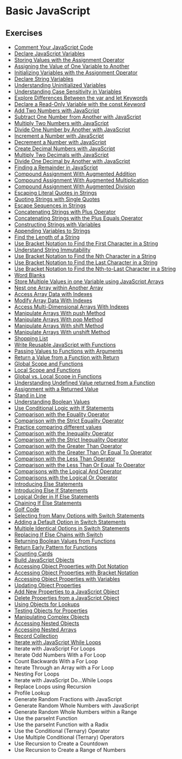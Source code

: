# Basic JavaScript

## Exercises
- [Comment Your JavaScript Code](https://github.com/karan-cheema/FreeCodeCamp.org/blob/main/JavaScript%20Algorithms%20and%20Data%20Structures/Basic%20Javascript/comment.js)
- [Declare JavaScript Variables](https://github.com/karan-cheema/FreeCodeCamp.org/blob/main/JavaScript%20Algorithms%20and%20Data%20Structures/Basic%20Javascript/Declare%20JavaScript%20Variables.js)
- [Storing Values with the Assignment Operator](https://github.com/karan-cheema/FreeCodeCamp.org/blob/main/JavaScript%20Algorithms%20and%20Data%20Structures/Basic%20Javascript/Storing%20Values%20with%20the%20Assignment%20Operator.js)
- [Assigning the Value of One Variable to Another](https://github.com/karan-cheema/FreeCodeCamp.org/blob/main/JavaScript%20Algorithms%20and%20Data%20Structures/Basic%20Javascript/Assigning%20the%20Value%20of%20One%20Variable%20to%20Another.js)
- [Initializing Variables with the Assignment Operator](https://github.com/karan-cheema/FreeCodeCamp.org/blob/main/JavaScript%20Algorithms%20and%20Data%20Structures/Basic%20Javascript/Initializing%20Variables%20with%20the%20Assignment%20Operator.js)
- [Declare String Variables](https://github.com/karan-cheema/FreeCodeCamp.org/blob/main/JavaScript%20Algorithms%20and%20Data%20Structures/Basic%20Javascript/Declare%20String%20Variables.js)
- [Understanding Uninitialized Variables](https://github.com/karan-cheema/FreeCodeCamp.org/blob/main/JavaScript%20Algorithms%20and%20Data%20Structures/Basic%20Javascript/Understanding%20Uninitialized%20Variables.js)
- [Understanding Case Sensitivity in Variables](https://github.com/karan-cheema/FreeCodeCamp.org/blob/main/JavaScript%20Algorithms%20and%20Data%20Structures/Basic%20Javascript/Understanding%20Case%20Sensitivity%20in%20Variables.js)
- [Explore Differences Between the var and let Keywords](https://github.com/karan-cheema/FreeCodeCamp.org/blob/main/JavaScript%20Algorithms%20and%20Data%20Structures/Basic%20Javascript/Explore%20Differences%20Between%20the%20var%20and%20let%20Keywords.js)
- [Declare a Read-Only Variable with the const Keyword](https://github.com/karan-cheema/FreeCodeCamp.org/blob/main/JavaScript%20Algorithms%20and%20Data%20Structures/Basic%20Javascript/Declare%20a%20Read-Only%20Variable%20with%20the%20const%20Keyword.js)
- [Add Two Numbers with JavaScript](https://github.com/karan-cheema/FreeCodeCamp.org/blob/main/JavaScript%20Algorithms%20and%20Data%20Structures/Basic%20Javascript/Add%20Two%20Numbers%20with%20JavaScript.js)
- [Subtract One Number from Another with JavaScript](https://github.com/karan-cheema/FreeCodeCamp.org/blob/main/JavaScript%20Algorithms%20and%20Data%20Structures/Basic%20Javascript/Subtract%20One%20Number%20from%20Another%20with%20JavaScript.js)
- [Multiply Two Numbers with JavaScript](https://github.com/karan-cheema/FreeCodeCamp.org/blob/main/JavaScript%20Algorithms%20and%20Data%20Structures/Basic%20Javascript/Multiply%20Two%20Numbers%20with%20JavaScript.js)
- [Divide One Number by Another with JavaScript](https://github.com/karan-cheema/FreeCodeCamp.org/blob/main/JavaScript%20Algorithms%20and%20Data%20Structures/Basic%20Javascript/Divide%20One%20Number%20by%20Another%20with%20JavaScript.js)
- [Increment a Number with JavaScript](https://github.com/karan-cheema/FreeCodeCamp.org/blob/main/JavaScript%20Algorithms%20and%20Data%20Structures/Basic%20Javascript/Increment%20a%20Number%20with%20JavaScript.js)
- [Decrement a Number with JavaScript](https://github.com/karan-cheema/FreeCodeCamp.org/blob/main/JavaScript%20Algorithms%20and%20Data%20Structures/Basic%20Javascript/Decrement%20a%20Number%20with%20JavaScript.js)
- [Create Decimal Numbers with JavaScript](https://github.com/karan-cheema/FreeCodeCamp.org/blob/main/JavaScript%20Algorithms%20and%20Data%20Structures/Basic%20Javascript/Create%20Decimal%20Numbers%20with%20JavaScript.js)
- [Multiply Two Decimals with JavaScript](https://github.com/karan-cheema/FreeCodeCamp.org/blob/main/JavaScript%20Algorithms%20and%20Data%20Structures/Basic%20Javascript/Multiply%20Two%20Numbers%20with%20JavaScript.js)
- [Divide One Decimal by Another with JavaScript](https://github.com/karan-cheema/FreeCodeCamp.org/blob/main/JavaScript%20Algorithms%20and%20Data%20Structures/Basic%20Javascript/Divide%20One%20Decimal%20by%20Another%20with%20JavaScript.js)
- [Finding a Remainder in JavaScript](https://github.com/karan-cheema/FreeCodeCamp.org/blob/main/JavaScript%20Algorithms%20and%20Data%20Structures/Basic%20Javascript/Finding%20a%20Remainder%20in%20JavaScript.js)
- [Compound Assignment With Augmented Addition](https://github.com/karan-cheema/FreeCodeCamp.org/blob/main/JavaScript%20Algorithms%20and%20Data%20Structures/Basic%20Javascript/Compound%20Assignment%20With%20Augmented%20Addition.js)
- [Compound Assignment With Augmented Multiplication](https://github.com/karan-cheema/FreeCodeCamp.org/blob/main/JavaScript%20Algorithms%20and%20Data%20Structures/Basic%20Javascript/Compound%20Assignment%20With%20Augmented%20Multiplication.js)
- [Compound Assignment With Augmented Division](https://github.com/karan-cheema/FreeCodeCamp.org/blob/main/JavaScript%20Algorithms%20and%20Data%20Structures/Basic%20Javascript/Compound%20Assignment%20With%20Augmented%20Division.js)
- [Escaping Literal Quotes in Strings](https://github.com/karan-cheema/FreeCodeCamp.org/blob/main/JavaScript%20Algorithms%20and%20Data%20Structures/Basic%20Javascript/Escaping%20Literal%20Quotes%20in%20Strings.js)
- [Quoting Strings with Single Quotes](https://github.com/karan-cheema/FreeCodeCamp.org/blob/main/JavaScript%20Algorithms%20and%20Data%20Structures/Basic%20Javascript/Quoting%20Strings%20with%20Single%20Quotes.js)
- [Escape Sequences in Strings](https://github.com/karan-cheema/FreeCodeCamp.org/blob/main/JavaScript%20Algorithms%20and%20Data%20Structures/Basic%20Javascript/Escape%20Sequences%20in%20Strings.js)
- [Concatenating Strings with Plus Operator](https://github.com/karan-cheema/FreeCodeCamp.org/blob/main/JavaScript%20Algorithms%20and%20Data%20Structures/Basic%20Javascript/Concatenating%20Strings%20with%20Plus%20Operator.js)
- [Concatenating Strings with the Plus Equals Operator](https://github.com/karan-cheema/FreeCodeCamp.org/blob/main/JavaScript%20Algorithms%20and%20Data%20Structures/Basic%20Javascript/Concatenating%20Strings%20with%20the%20Plus%20Equals%20Operator.js)
- [Constructing Strings with Variables](https://github.com/karan-cheema/FreeCodeCamp.org/blob/main/JavaScript%20Algorithms%20and%20Data%20Structures/Basic%20Javascript/Constructing%20Strings%20with%20Variables.js)
- [Appending Variables to Strings](https://github.com/karan-cheema/FreeCodeCamp.org/blob/main/JavaScript%20Algorithms%20and%20Data%20Structures/Basic%20Javascript/Appending%20Variables%20to%20Strings.js)
- [Find the Length of a String](https://github.com/karan-cheema/FreeCodeCamp.org/blob/main/JavaScript%20Algorithms%20and%20Data%20Structures/Basic%20Javascript/Find%20the%20Length%20of%20a%20String.js)
- [Use Bracket Notation to Find the First Character in a String](https://github.com/karan-cheema/FreeCodeCamp.org/blob/main/JavaScript%20Algorithms%20and%20Data%20Structures/Basic%20Javascript)
- [Understand String Immutability](https://github.com/karan-cheema/FreeCodeCamp.org/blob/main/JavaScript%20Algorithms%20and%20Data%20Structures/Basic%20Javascript/Understand%20String%20Immutability.js)
- [Use Bracket Notation to Find the Nth Character in a String](https://github.com/karan-cheema/FreeCodeCamp.org/blob/main/JavaScript%20Algorithms%20and%20Data%20Structures/Basic%20Javascript/Use%20Bracket%20Notation%20to%20Find%20the%20Nth%20Character%20in%20a%20String.js)
- [Use Bracket Notation to Find the Last Character in a String](https://github.com/karan-cheema/FreeCodeCamp.org/blob/main/JavaScript%20Algorithms%20and%20Data%20Structures/Basic%20Javascript/Use%20Bracket%20Notation%20to%20Find%20the%20Last%20Character%20in%20a%20String.js)
- [Use Bracket Notation to Find the Nth-to-Last Character in a String](https://github.com/karan-cheema/FreeCodeCamp.org/blob/main/JavaScript%20Algorithms%20and%20Data%20Structures/Basic%20Javascript/Use%20Bracket%20Notation%20to%20Find%20the%20Nth-to-Last%20Character%20in%20a%20String.js)
- [Word Blanks](https://github.com/karan-cheema/FreeCodeCamp.org/blob/main/JavaScript%20Algorithms%20and%20Data%20Structures/Basic%20Javascript/Word%20Blanks.js)
- [Store Multiple Values in one Variable using JavaScript Arrays](https://github.com/karan-cheema/FreeCodeCamp.org/blob/main/JavaScript%20Algorithms%20and%20Data%20Structures/Basic%20Javascript/Store%20Multiple%20Values%20in%20one%20Variable%20using%20JavaScript%20Arrays.js)
- [Nest one Array within Another Array](https://github.com/karan-cheema/FreeCodeCamp.org/blob/main/JavaScript%20Algorithms%20and%20Data%20Structures/Basic%20Javascript/Nest%20one%20Array%20within%20Another%20Array.js)
- [Access Array Data with Indexes](https://github.com/karan-cheema/FreeCodeCamp.org/blob/main/JavaScript%20Algorithms%20and%20Data%20Structures/Basic%20Javascript/Access%20Array%20Data%20with%20Indexes.js)
- [Modify Array Data With Indexes](https://github.com/karan-cheema/FreeCodeCamp.org/blob/main/JavaScript%20Algorithms%20and%20Data%20Structures/Basic%20Javascript/Modify%20Array%20Data%20With%20Indexes.js)
- [Access Multi-Dimensional Arrays With Indexes](https://github.com/karan-cheema/FreeCodeCamp.org/blob/main/JavaScript%20Algorithms%20and%20Data%20Structures/Basic%20Javascript/Access%20Multi-Dimensional%20Arrays%20With%20Indexes.js)
- [Manipulate Arrays With push Method](https://github.com/karan-cheema/FreeCodeCamp.org/blob/main/JavaScript%20Algorithms%20and%20Data%20Structures/Basic%20Javascript/Manipulate%20Arrays%20With%20push%20Method.js)
- [Manipulate Arrays With pop Method](https://github.com/karan-cheema/FreeCodeCamp.org/blob/main/JavaScript%20Algorithms%20and%20Data%20Structures/Basic%20Javascript/Manipulate%20Arrays%20With%20pop%20Method.js)
- [Manipulate Arrays With shift Method](https://github.com/karan-cheema/FreeCodeCamp.org/blob/main/JavaScript%20Algorithms%20and%20Data%20Structures/Basic%20Javascript/Manipulate%20Arrays%20With%20shift%20Method.js)
- [Manipulate Arrays With unshift Method](https://github.com/karan-cheema/FreeCodeCamp.org/blob/main/JavaScript%20Algorithms%20and%20Data%20Structures/Basic%20Javascript/Manipulate%20Arrays%20With%20unshift%20Method.js)
- [Shopping List](https://github.com/karan-cheema/FreeCodeCamp.org/blob/main/JavaScript%20Algorithms%20and%20Data%20Structures/Basic%20Javascript/Shopping%20List.js)
- [Write Reusable JavaScript with Functions](https://github.com/karan-cheema/FreeCodeCamp.org/blob/main/JavaScript%20Algorithms%20and%20Data%20Structures/Basic%20Javascript/Write%20Reusable%20JavaScript%20with%20Functions.js)
- [Passing Values to Functions with Arguments](https://github.com/karan-cheema/FreeCodeCamp.org/blob/main/JavaScript%20Algorithms%20and%20Data%20Structures/Basic%20Javascript/Passing%20Values%20to%20Functions%20with%20Arguments.js)
- [Return a Value from a Function with Return](https://github.com/karan-cheema/FreeCodeCamp.org/blob/main/JavaScript%20Algorithms%20and%20Data%20Structures/Basic%20Javascript/Return%20a%20Value%20from%20a%20Function%20with%20Return.js)
- [Global Scope and Functions](https://github.com/karan-cheema/FreeCodeCamp.org/blob/main/JavaScript%20Algorithms%20and%20Data%20Structures/Basic%20Javascript/Global%20Scope%20and%20Functions.js)
- [Local Scope and Functions](https://github.com/karan-cheema/FreeCodeCamp.org/blob/main/JavaScript%20Algorithms%20and%20Data%20Structures/Basic%20Javascript/Local%20Scope%20and%20Functions.js)
- [Global vs. Local Scope in Functions](https://github.com/karan-cheema/FreeCodeCamp.org/blob/main/JavaScript%20Algorithms%20and%20Data%20Structures/Basic%20Javascript/Global%20vs.%20Local%20Scope%20in%20Functions.js)
- [Understanding Undefined Value returned from a Function](https://github.com/karan-cheema/FreeCodeCamp.org/blob/main/JavaScript%20Algorithms%20and%20Data%20Structures/Basic%20Javascript/Understanding%20Undefined%20Value%20returned%20from%20a%20Function.js)
- [Assignment with a Returned Value](https://github.com/karan-cheema/FreeCodeCamp.org/blob/main/JavaScript%20Algorithms%20and%20Data%20Structures/Basic%20Javascript/Assignment%20with%20a%20Returned%20Value.js)
- [Stand in Line](https://github.com/karan-cheema/FreeCodeCamp.org/blob/main/JavaScript%20Algorithms%20and%20Data%20Structures/Basic%20Javascript/Stand%20in%20Line.js)
- [Understanding Boolean Values](https://github.com/karan-cheema/FreeCodeCamp.org/blob/main/JavaScript%20Algorithms%20and%20Data%20Structures/Basic%20Javascript/Understanding%20Boolean%20Values.js)
- [Use Conditional Logic with If Statements](https://github.com/karan-cheema/FreeCodeCamp.org/blob/main/JavaScript%20Algorithms%20and%20Data%20Structures/Basic%20Javascript/Use%20Conditional%20Logic%20with%20If%20Statements.js)
- [Comparison with the Equality Operator](https://github.com/karan-cheema/FreeCodeCamp.org/blob/main/JavaScript%20Algorithms%20and%20Data%20Structures/Basic%20Javascript/Comparison%20with%20the%20Equality%20Operator.js)
- [Comparison with the Strict Equality Operator](https://github.com/karan-cheema/FreeCodeCamp.org/blob/main/JavaScript%20Algorithms%20and%20Data%20Structures/Basic%20Javascript/Comparison%20with%20the%20Strict%20Equality%20Operator.js)
- [Practice comparing different values](https://github.com/karan-cheema/FreeCodeCamp.org/blob/main/JavaScript%20Algorithms%20and%20Data%20Structures/Basic%20Javascript/Practice%20comparing%20different%20values.js)
- [Comparison with the Inequality Operator](https://github.com/karan-cheema/FreeCodeCamp.org/blob/main/JavaScript%20Algorithms%20and%20Data%20Structures/Basic%20Javascript/Comparison%20with%20the%20Inequality%20Operator.js)
- [Comparison with the Strict Inequality Operator](https://github.com/karan-cheema/FreeCodeCamp.org/blob/main/JavaScript%20Algorithms%20and%20Data%20Structures/Basic%20Javascript/Comparison%20with%20the%20Strict%20Inequality%20Operator.js)
- [Comparison with the Greater Than Operator](https://github.com/karan-cheema/FreeCodeCamp.org/blob/main/JavaScript%20Algorithms%20and%20Data%20Structures/Basic%20Javascript/Comparison%20with%20the%20Greater%20Than%20Operator.js)
- [Comparison with the Greater Than Or Equal To Operator](https://github.com/karan-cheema/FreeCodeCamp.org/blob/main/JavaScript%20Algorithms%20and%20Data%20Structures/Basic%20Javascript/Comparison%20with%20the%20Greater%20Than%20Or%20Equal%20To%20Operator.js)
- [Comparison with the Less Than Operator](https://github.com/karan-cheema/FreeCodeCamp.org/blob/main/JavaScript%20Algorithms%20and%20Data%20Structures/Basic%20Javascript/Comparison%20with%20the%20Less%20Than%20Operator.js)
- [Comparison with the Less Than Or Equal To Operator](https://github.com/karan-cheema/FreeCodeCamp.org/blob/main/JavaScript%20Algorithms%20and%20Data%20Structures/Basic%20Javascript/Comparison%20with%20the%20Less%20Than%20Or%20Equal%20To%20Operator.js)
- [Comparisons with the Logical And Operator](https://github.com/karan-cheema/FreeCodeCamp.org/blob/main/JavaScript%20Algorithms%20and%20Data%20Structures/Basic%20Javascript/Comparisons%20with%20the%20Logical%20And%20Operator.js)
- [Comparisons with the Logical Or Operator](https://github.com/karan-cheema/FreeCodeCamp.org/blob/main/JavaScript%20Algorithms%20and%20Data%20Structures/Basic%20Javascript/Comparisons%20with%20the%20Logical%20Or%20Operator.js)
- [Introducing Else Statements](https://github.com/karan-cheema/FreeCodeCamp.org/blob/main/JavaScript%20Algorithms%20and%20Data%20Structures/Basic%20Javascript/Introducing%20Else%20Statements.js)
- [Introducing Else If Statements](https://github.com/karan-cheema/FreeCodeCamp.org/blob/main/JavaScript%20Algorithms%20and%20Data%20Structures/Basic%20Javascript/Introducing%20Else%20If%20Statements.js)
- [Logical Order in If Else Statements](https://github.com/karan-cheema/FreeCodeCamp.org/blob/main/JavaScript%20Algorithms%20and%20Data%20Structures/Basic%20Javascript/Logical%20Order%20in%20If%20Else%20Statements.js)
- [Chaining If Else Statements](https://github.com/karan-cheema/FreeCodeCamp.org/blob/main/JavaScript%20Algorithms%20and%20Data%20Structures/Basic%20Javascript/Chaining%20If%20Else%20Statements.js)
- [Golf Code](https://github.com/karan-cheema/FreeCodeCamp.org/blob/main/JavaScript%20Algorithms%20and%20Data%20Structures/Basic%20Javascript/Golf%20Code.js)
- [Selecting from Many Options with Switch Statements](https://github.com/karan-cheema/FreeCodeCamp.org/blob/main/JavaScript%20Algorithms%20and%20Data%20Structures/Basic%20Javascript/Selecting%20from%20Many%20Options%20with%20Switch%20Statements.js)
- [Adding a Default Option in Switch Statements](https://github.com/karan-cheema/FreeCodeCamp.org/blob/main/JavaScript%20Algorithms%20and%20Data%20Structures/Basic%20Javascript/Selecting%20from%20Many%20Options%20with%20Switch%20Statements.js)
- [Multiple Identical Options in Switch Statements](https://github.com/karan-cheema/FreeCodeCamp.org/blob/main/JavaScript%20Algorithms%20and%20Data%20Structures/Basic%20Javascript/Multiple%20Identical%20Options%20in%20Switch%20Statements.js)
- [Replacing If Else Chains with Switch](https://github.com/karan-cheema/FreeCodeCamp.org/blob/main/JavaScript%20Algorithms%20and%20Data%20Structures/Basic%20Javascript/Replacing%20If%20Else%20Chains%20with%20Switch.js)
- [Returning Boolean Values from Functions](https://github.com/karan-cheema/FreeCodeCamp.org/blob/main/JavaScript%20Algorithms%20and%20Data%20Structures/Basic%20Javascript/Returning%20Boolean%20Values%20from%20Functions.js)
- [Return Early Pattern for Functions](https://github.com/karan-cheema/FreeCodeCamp.org/blob/main/JavaScript%20Algorithms%20and%20Data%20Structures/Basic%20Javascript/Return%20Early%20Pattern%20for%20Functions.js)
- [Counting Cards](https://github.com/karan-cheema/FreeCodeCamp.org/blob/main/JavaScript%20Algorithms%20and%20Data%20Structures/Basic%20Javascript/Counting%20Cards.js)
- [Build JavaScript Objects](https://github.com/karan-cheema/FreeCodeCamp.org/blob/main/JavaScript%20Algorithms%20and%20Data%20Structures/Basic%20Javascript/Build%20JavaScript%20Objects.js)
- [Accessing Object Properties with Dot Notation](https://github.com/karan-cheema/FreeCodeCamp.org/blob/main/JavaScript%20Algorithms%20and%20Data%20Structures/Basic%20Javascript/Accessing%20Object%20Properties%20with%20Dot%20Notation.js)
- [Accessing Object Properties with Bracket Notation](https://github.com/karan-cheema/FreeCodeCamp.org/blob/main/JavaScript%20Algorithms%20and%20Data%20Structures/Basic%20Javascript/Accessing%20Object%20Properties%20with%20Bracket%20Notation.js)
- [Accessing Object Properties with Variables](https://github.com/karan-cheema/FreeCodeCamp.org/blob/main/JavaScript%20Algorithms%20and%20Data%20Structures/Basic%20Javascript/Accessing%20Object%20Properties%20with%20Variables.js)
- [Updating Object Properties](https://github.com/karan-cheema/FreeCodeCamp.org/blob/main/JavaScript%20Algorithms%20and%20Data%20Structures/Basic%20Javascript/Updating%20Object%20Properties.js)
- [Add New Properties to a JavaScript Object](https://github.com/karan-cheema/FreeCodeCamp.org/blob/main/JavaScript%20Algorithms%20and%20Data%20Structures/Basic%20Javascript/Add%20New%20Properties%20to%20a%20JavaScript%20Object.js)
- [Delete Properties from a JavaScript Object](https://github.com/karan-cheema/FreeCodeCamp.org/blob/main/JavaScript%20Algorithms%20and%20Data%20Structures/Basic%20Javascript/Delete%20Properties%20from%20a%20JavaScript%20Object.js)
- [Using Objects for Lookups](https://github.com/karan-cheema/FreeCodeCamp.org/blob/main/JavaScript%20Algorithms%20and%20Data%20Structures/Basic%20Javascript/Using%20Objects%20for%20Lookups.js)
- [Testing Objects for Properties](https://github.com/karan-cheema/FreeCodeCamp.org/blob/main/JavaScript%20Algorithms%20and%20Data%20Structures/Basic%20Javascript/Testing%20Objects%20for%20Properties.js)
- [Manipulating Complex Objects](https://github.com/karan-cheema/FreeCodeCamp.org/blob/main/JavaScript%20Algorithms%20and%20Data%20Structures/Basic%20Javascript/Testing%20Objects%20for%20Properties.js)
- [Accessing Nested Objects](https://github.com/karan-cheema/FreeCodeCamp.org/blob/main/JavaScript%20Algorithms%20and%20Data%20Structures/Basic%20Javascript/Testing%20Objects%20for%20Properties.js)
- [Accessing Nested Arrays](https://github.com/karan-cheema/FreeCodeCamp.org/blob/main/JavaScript%20Algorithms%20and%20Data%20Structures/Basic%20Javascript/Accessing%20Nested%20Arrays.js)
- [Record Collection](https://github.com/karan-cheema/FreeCodeCamp.org/blob/main/JavaScript%20Algorithms%20and%20Data%20Structures/Basic%20Javascript/Record%20Collection.js)
- [Iterate with JavaScript While Loops](https://github.com/karan-cheema/FreeCodeCamp.org/blob/main/JavaScript%20Algorithms%20and%20Data%20Structures/Basic%20Javascript/Record%20Collection.js)
- Iterate with JavaScript For Loops
- Iterate Odd Numbers With a For Loop
- Count Backwards With a For Loop
- Iterate Through an Array with a For Loop
- Nesting For Loops
- Iterate with JavaScript Do...While Loops
- Replace Loops using Recursion
- Profile Lookup
- Generate Random Fractions with JavaScript
- Generate Random Whole Numbers with JavaScript
- Generate Random Whole Numbers within a Range
- Use the parseInt Function
- Use the parseInt Function with a Radix
- Use the Conditional (Ternary) Operator
- Use Multiple Conditional (Ternary) Operators
- Use Recursion to Create a Countdown
- Use Recursion to Create a Range of Numbers
